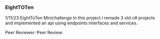 ### EightTOTen 

1/11/23
EightToTen Minichallenge
In this project i remade 3 old c# projects and implemented an api using endpoints interfaces and services.

Peer Reviewer:
Peer Review:
